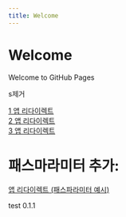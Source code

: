 ```yaml
---
title: Welcome
---
```


# Welcome

Welcome to GitHub Pages

s제거

<a href="http://koreantuna.github.io/home">1 앱 리다이렉트</a></br>
<a href="http://koreantuna.github.io/">2 앱 리다이렉트</a></br>
<a href="http://koreantuna.github.io/details">3 앱 리다이렉트</a></br>

# 패스마라미터 추가:

[앱 리다이렉트 (패스파라미터 예시)](http://koreantuna.github.io/user/12345)

test 0.1.1

